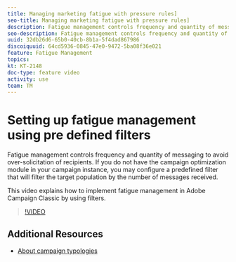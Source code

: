 ```yaml
---
title: Managing marketing fatigue with pressure rules]
seo-title: Managing marketing fatigue with pressure rules]
description: Fatigue management controls frequency and quantity of messaging to avoid over-solicitation of recipients. If you do not have the campaign optimization module in your campaign instance, you may configure a predefined filter that will filter the target population by the number of messages received.   This video explains how to implement fatigue management in Adobe Campaign Classic by using filters.
seo-description: Fatigue management controls frequency and quantity of messaging to avoid over-solicitation of recipients. If you do not have the campaign optimization module in your campaign instance, you may configure a predefined filter that will filter the target population by the number of messages received.   This video explains how to implement fatigue management in Adobe Campaign Classic by using filters.
uuid: 32db26d6-65b0-40cb-8b1a-5f4dad867986
discoiquuid: 64cd5936-0845-47e0-9472-5ba08f36e021
feature: Fatigue Management
topics: 
kt: KT-2148
doc-type: feature video
activity: use
team: TM
---
```


# Setting up fatigue management using pre defined filters

Fatigue management controls frequency and quantity of messaging to avoid over-solicitation of recipients. If you do not have the campaign optimization module in your campaign instance, you may configure a predefined filter that will filter the target population by the number of messages received.   

This video explains how to implement fatigue management in Adobe Campaign Classic by using filters.

>[!VIDEO](https://video.tv.adobe.com/v/25091?quality=12)

## Additional Resources

* [About campaign typologies](https://docs.adobe.com/content/help/en/campaign-classic/using/orchestrating-campaigns/campaign-optimization/about-campaign-typologies.html)
